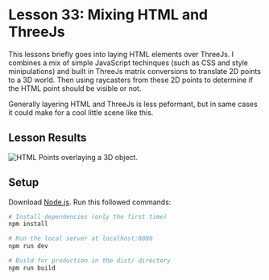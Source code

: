 # Lesson 33: Mixing HTML and ThreeJs
This lessons briefly goes into laying HTML elements over ThreeJs. I combines a mix of simple JavaScript techinques (such as CSS and style minipulations) and built in ThreeJs matrix conversions to translate 2D points to a 3D world. Then using raycasters from these 2D points to determine if the HTML point should be visible or not.

Generally layering HTML and ThreeJs is less peformant, but in same cases it could make for a cool little scene like this.

## Lesson Results
![HTML Points overlaying a 3D object.](/33-mixing-html-and-webgl/readme-assets/html-helmet-overlay.gif)

## Setup
Download [Node.js](https://nodejs.org/en/download/).
Run this followed commands:

``` bash
# Install dependencies (only the first time)
npm install

# Run the local server at localhost:8080
npm run dev

# Build for production in the dist/ directory
npm run build
```
